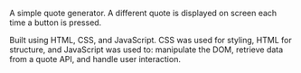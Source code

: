 A simple quote generator. A different quote is displayed on screen each time a button is pressed. 

Built using HTML, CSS, and JavaScript. CSS was used for styling, HTML for structure, and JavaScript was used to: manipulate the DOM, retrieve data from a quote API, and handle user interaction. 